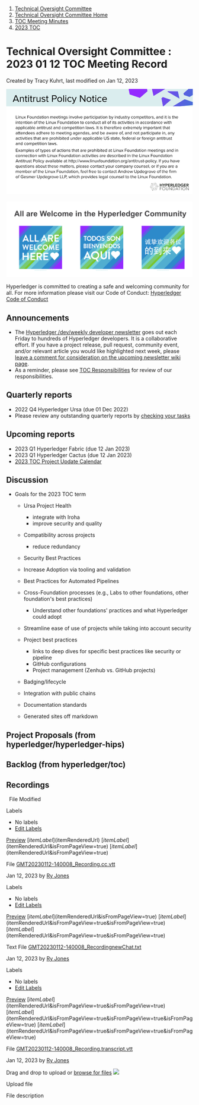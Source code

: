 1. [Technical Oversight Committee](index.html)
2. [Technical Oversight Committee Home](Technical-Oversight-Committee-Home_21430274.html)
3. [TOC Meeting Minutes](TOC-Meeting-Minutes_21445470.html)
4. [2023 TOC](2023-TOC_21445786.html)

# Technical Oversight Committee : 2023 01 12 TOC Meeting Record

Created by Tracy Kuhrt, last modified on Jan 12, 2023

![](attachments/21430274/21456795.png?height=250) ![](attachments/21431877/21448549.png?height=250)

Hyperledger is committed to creating a safe and welcoming community for all. For more information please visit our Code of Conduct: [Hyperledger Code of Conduct](https://lf-hyperledger.atlassian.net/wiki/spaces/HYP/pages/19595281/Hyperledger+Code+of+Conduct)

## Announcements

- The [Hyperledger /dev/weekly developer newsletter](https://lf-hyperledger.atlassian.net/wiki/pages/viewpage.action?pageId=17170445) goes out each Friday to hundreds of Hyperledger developers. It is a collaborative effort. If you have a project release, pull request, community event, and/or relevant article you would like highlighted next week, please [leave a comment for consideration on the upcoming newsletter wiki page](https://lf-hyperledger.atlassian.net/wiki/display/DR/2021).
- As a reminder, please see [TOC Responsibilities](https://toc.hyperledger.org/toc-responsibilities.html) for review of our responsibilities.

## Quarterly reports

- 2022 Q4 Hyperledger Ursa (due 01 Dec 2022)
- Please review any outstanding quarterly reports by [checking your tasks](https://wiki.hyperledger.org/plugins/inlinetasks/mytasks.action)

## Upcoming reports

- 2023 Q1 Hyperledger Fabric (due 12 Jan 2023)
- 2023 Q1 Hyperledger Cactus (due 12 Jan 2023)
- [2023 TOC Project Update Calendar](https://lf-hyperledger.atlassian.net/wiki/display/TSC/2023+TOC+Project+Update+Calendar)

## Discussion

- Goals for the 2023 TOC term
  
  - Ursa Project Health
    
    - integrate with Iroha
    - improve security and quality
  - Compatibility across projects
    
    - reduce redundancy
  - Security Best Practices
  - Increase Adoption via tooling and validation
  - Best Practices for Automated Pipelines
  - Cross-Foundation processes (e.g., Labs to other foundations, other foundation's best practices)
    
    - Understand other foundations' practices and what Hyperledger could adopt
  - Streamline ease of use of projects while taking into account security
  - Project best practices
    
    - links to deep dives for specific best practices like security or pipeline
    - GitHub configurations
    - Project management (Zenhub vs. GitHub projects)
  - Badging/lifecycle
  - Integration with public chains
  - Documentation standards
  - Generated sites off markdown

## Project Proposals (from hyperledger/hyperledger-hips)

## Backlog (from hyperledger/toc)

## Recordings

  File Modified

Labels

- No labels
- [Edit Labels](# "Edit Labels")

[Preview]() [$itemLabel]($itemRenderedUrl) [$itemLabel]($itemRenderedUrl&isFromPageView=true) [$itemLabel]($itemRenderedUrl&isFromPageView=true)

File [GMT20230112-140008\_Recording.cc.vtt](attachments/21445794/21457079.vtt "Download")

Jan 12, 2023 by [Ry Jones](/wiki/people/557058:078cecfc-fb17-4d9a-8759-b5b74efa6850)

Labels

- No labels
- [Edit Labels](# "Edit Labels")

[Preview]() [$itemLabel]($itemRenderedUrl&isFromPageView=true) [$itemLabel]($itemRenderedUrl&isFromPageView=true&isFromPageView=true) [$itemLabel]($itemRenderedUrl&isFromPageView=true&isFromPageView=true)

Text File [GMT20230112-140008\_RecordingnewChat.txt](attachments/21445794/21457080.txt "Download")

Jan 12, 2023 by [Ry Jones](/wiki/people/557058:078cecfc-fb17-4d9a-8759-b5b74efa6850)

Labels

- No labels
- [Edit Labels](# "Edit Labels")

[Preview]() [$itemLabel]($itemRenderedUrl&isFromPageView=true&isFromPageView=true) [$itemLabel]($itemRenderedUrl&isFromPageView=true&isFromPageView=true&isFromPageView=true) [$itemLabel]($itemRenderedUrl&isFromPageView=true&isFromPageView=true&isFromPageView=true)

File [GMT20230112-140008\_Recording.transcript.vtt](attachments/21445794/21457082.vtt "Download")

Jan 12, 2023 by [Ry Jones](/wiki/people/557058:078cecfc-fb17-4d9a-8759-b5b74efa6850)

Drag and drop to upload or [browse for files]() ![](images/icons/wait.gif)

Upload file

File description

